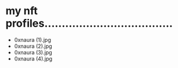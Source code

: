# my nft profiles.....................................
- 0xnaura (1).jpg
- 0xnaura (2).jpg
- 0xnaura (3).jpg
- 0xnaura (4).jpg
